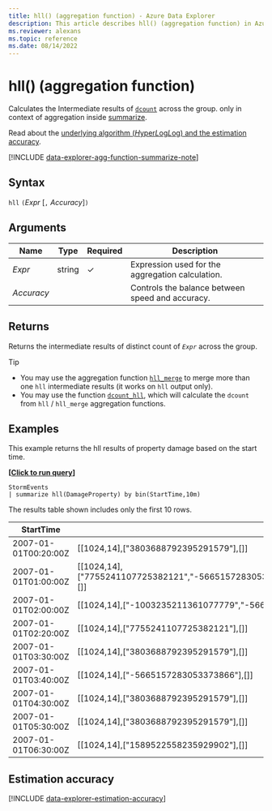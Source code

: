 ```yaml
---
title: hll() (aggregation function) - Azure Data Explorer
description: This article describes hll() (aggregation function) in Azure Data Explorer.
ms.reviewer: alexans
ms.topic: reference
ms.date: 08/14/2022
---
```

# hll() (aggregation function)

Calculates the Intermediate results of [`dcount`](dcount-aggfunction.md) across the group. only in context of aggregation inside [summarize](summarizeoperator.md).

Read about the [underlying algorithm (*H*yper*L*og*L*og) and the estimation accuracy](#estimation-accuracy).

[!INCLUDE [data-explorer-agg-function-summarize-note](../../includes/data-explorer-agg-function-summarize-note.md)]

## Syntax

`hll` `(`*Expr* [`,` *Accuracy*]`)`

## Arguments

| Name | Type | Required | Description |
|--|--|--|--|
| *Expr* |  string | &check; | Expression used for the aggregation calculation. |
| *Accuracy* |   |   | Controls the balance between speed and accuracy. |

## Returns

Returns the intermediate results of distinct count of *`Expr`* across the group.

> [!TIP]
>
>- You may use the aggregation function [`hll_merge`](hll-merge-aggfunction.md) to merge more than one `hll` intermediate results (it works on `hll` output only).
>- You may use the function [`dcount_hll`](dcount-hllfunction.md), which will calculate the `dcount` from `hll` / `hll_merge` aggregation functions.

## Examples

This example returns the hll results of property damage based on the start time.

**\[**[**Click to run query**](https://dataexplorer.azure.com/clusters/kvc6bc487453a064d3c9de.northeurope/databases/NewDatabase1?query=H4sIAAAAAAAAAwsuyS/KdS1LzSsp5uWqUSguzc1NLMqsSlXIyMnRcEnMTUxPDSjKL0gtKqnUVEiqVEjKzNMILkksKgnJzE3VMTTI1QQAaW7+fEIAAAA=)**\]**

```kusto
StormEvents
| summarize hll(DamageProperty) by bin(StartTime,10m)
```

The results table shown includes only the first 10 rows.

| StartTime | hll_DamageProperty |
|--|--|
| 2007-01-01T00:20:00Z | [[1024,14],["3803688792395291579"],[]] |
| 2007-01-01T01:00:00Z | [[1024,14],["7755241107725382121","-5665157283053373866","3803688792395291579","-1003235211361077779"],[]] |
| 2007-01-01T02:00:00Z | [[1024,14],["-1003235211361077779","-5665157283053373866","7755241107725382121"],[]] |
| 2007-01-01T02:20:00Z  | [[1024,14],["7755241107725382121"],[]] |
| 2007-01-01T03:30:00Z  | [[1024,14],["3803688792395291579"],[]] |
| 2007-01-01T03:40:00Z | [[1024,14],["-5665157283053373866"],[]] |
| 2007-01-01T04:30:00Z | [[1024,14],["3803688792395291579"],[]] |
| 2007-01-01T05:30:00Z | [[1024,14],["3803688792395291579"],[]] |
| 2007-01-01T06:30:00Z | [[1024,14],["1589522558235929902"],[]] |

## Estimation accuracy

[!INCLUDE [data-explorer-estimation-accuracy](../../includes/data-explorer-estimation-accuracy.md)]
